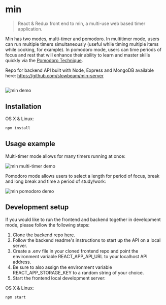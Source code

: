 # min
> React & Redux front end to min, a multi-use web based timer application. 

Min has two modes, multi-timer and pomodoro. In multitimer mode, users can run multiple timers simultaneously (useful while timing multiple items while cooking, for example). In pomodoro mode, users can time periods of focus and rest that will enhance their ability to learn and master skills quickly via the [Pomodoro Technique](https://en.wikipedia.org/wiki/Pomodoro_Technique).

Repo for backend API built with Node, Express and MongoDB available here: https://github.com/slowbeam/min-server

##

![min demo](https://github.com/slowbeam/mins-client/blob/master/public/demo/min_demo_3.gif)

## Installation

OS X & Linux:

```sh
npm install
```

## Usage example

Multi-timer mode allows for many timers running at once:

![min multi-timer demo](https://github.com/slowbeam/mins-client/blob/master/public/demo/min_demo_1.gif)

Pomodoro mode allows users to select a length for period of focus, break and long break and time a period of study/work:

![min pomodoro demo](https://github.com/slowbeam/mins-client/blob/master/public/demo/min_demo_2.gif)


## Development setup

If you would like to run the frontend and backend together in development mode, please follow the following steps:

1. Clone the backend repo [here](https://github.com/slowbeam/min-server).
2. Follow the backend readme's instructions to start up the API on a local server.
3. Create a .env file in your cloned frontend repo and point the environment variable REACT_APP_API_URL to your localhost API address. 
4. Be sure to also assign the environment variable REACT_APP_STORAGE_KEY to a random string of your choice.
5. Start the frontend local development server:

OS X & Linux:

```sh
npm start
```
